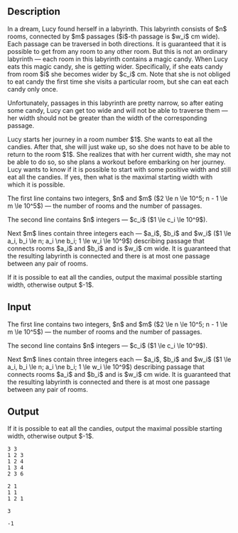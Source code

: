 ## Description

<div><p>In a dream, Lucy found herself in a labyrinth. This labyrinth consists of $n$ rooms, connected by $m$ passages ($i$-th passage is $w_i$ cm wide). Each passage can be traversed in both directions. It is guaranteed that it is possible to get from any room to any other room. But this is not an ordinary labyrinth&nbsp;— each room in this labyrinth contains a magic candy. When Lucy eats this magic candy, she is getting wider. Specifically, if she eats candy from room $i$ she becomes wider by $c_i$ cm. Note that she is not obliged to eat candy the first time she visits a particular room, but she can eat each candy only once. </p><p>Unfortunately, passages in this labyrinth are pretty narrow, so after eating some candy, Lucy can get too wide and will not be able to traverse them&nbsp;— her width should not be greater than the width of the corresponding passage.</p><p>Lucy starts her journey in a room number $1$. She wants to eat all the candies. After that, she will just wake up, so she does not have to be able to return to the room $1$. She realizes that with her current width, she may not be able to do so, so she plans a workout before embarking on her journey. Lucy wants to know if it is possible to start with some positive width and still eat all the candies. If yes, then what is the maximal starting width with which it is possible.</p></div><div class="input-specification"><p>The first line contains two integers, $n$ and $m$ ($2 \le n \le 10^5; n - 1 \le m \le 10^5$)&nbsp;— the number of rooms and the number of passages.</p><p>The second line contains $n$ integers&nbsp;— $c_i$ ($1 \le c_i \le 10^9$).</p><p>Next $m$ lines contain three integers each&nbsp;— $a_i$, $b_i$ and $w_i$ ($1 \le a_i, b_i \le n; a_i \ne b_i; 1 \le w_i \le 10^9$) describing passage that connects rooms $a_i$ and $b_i$ and is $w_i$ cm wide. It is guaranteed that the resulting labyrinth is connected and there is at most one passage between any pair of rooms.</p></div><div class="output-specification"><p>If it is possible to eat all the candies, output the maximal possible starting width, otherwise output $-1$.</p></div>

## Input

<p>The first line contains two integers, $n$ and $m$ ($2 \le n \le 10^5; n - 1 \le m \le 10^5$)&nbsp;— the number of rooms and the number of passages.</p><p>The second line contains $n$ integers&nbsp;— $c_i$ ($1 \le c_i \le 10^9$).</p><p>Next $m$ lines contain three integers each&nbsp;— $a_i$, $b_i$ and $w_i$ ($1 \le a_i, b_i \le n; a_i \ne b_i; 1 \le w_i \le 10^9$) describing passage that connects rooms $a_i$ and $b_i$ and is $w_i$ cm wide. It is guaranteed that the resulting labyrinth is connected and there is at most one passage between any pair of rooms.</p>

## Output

<p>If it is possible to eat all the candies, output the maximal possible starting width, otherwise output $-1$.</p>





```input1
3 3
1 2 3
1 2 4
1 3 4
2 3 6
```




```input2
2 1
1 1
1 2 1
```




```output1
3
```




```output2
-1
```


